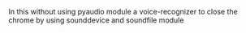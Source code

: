 In this without using pyaudio module a voice-recognizer to close the chrome
by using sounddevice and soundfile module
